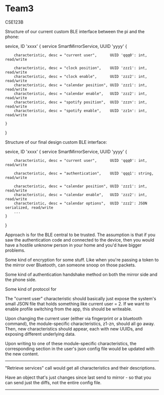 # Team3
CSE123B

Structure of our current custom BLE interface between the pi and the phone:

sevice, ID 'xxxx' {
    service SmartMirrorService, UUID 'yyyy' {

        characteristic, desc = "current user",      UUID 'qqq0': int, read/write

        characteristic, desc = "clock position",    UUID 'zzz1': int, read/write
        characteristic, desc = "clock enable",      UUID 'zzz2': int, read/write
        characteristic, desc = "calendar position", UUID 'zzz1': int, read/write
        characteristic, desc = "calendar enable",   UUID 'zzz2': int, read/write
        characteristic, desc = "spotify position",  UUID 'zzzn': int, read/write
        characteristic, desc = "spotify enable",    UUID 'zz1n': int, read/write

    }
}


Structure of our final design custom BLE interface:

sevice, ID 'xxxx' {
    service SmartMirrorService, UUID 'yyyy' {

        characteristic, desc = "current user",      UUID 'qqq0': int, read/write

        characteristic, desc = "authentication",    UUID 'qqq1': string, read/write

        characteristic, desc = "calendar position", UUID 'zzz1': int, read/write
        characteristic, desc = "calendar enable",   UUID 'zzz2': int, read/write
        characteristic, desc = "calendar options",  UUID 'zzz2': JSON serialized, read/write
        ...
    }
}

Approach is for the BLE central to be trusted. The assumption is that if you saw the authentication code and connected to the device, then you would have a hostile unknonw person in your home and you'd have bigger problems.

Some kind of encryption for some stuff. Like when you're passing a token to the mirror over Bluetooth, can someone snoop on those packets.

Some kind of authentication handshake method on both the mirror side and the phone side.

Some kind of protocol for


The "current user" characteristic should basically just expose the system's small JSON file that holds something like current user = 2. If we want to enable profile switching from the app, this should be writeable.

Upon changing the current user (either via fingerprint or a bluetooth command), the module-specific characteristics, z1-zn, should all go away. Then, new characteristics should appear, each with new UUIDs, and exposing different underlying data.

Upon writing to one of these module-specific characteristics, the corresponding section in the user's json config file would be updated with the new content.

----

"Retrieve services" call would get all characteristics and their descriptions.


Have an object that's just changes since last send to mirror - so that you can send just the diffs, not the entire config file.


----